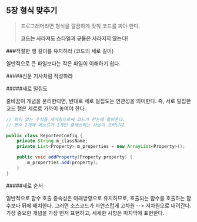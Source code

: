 ## 5장 형식 맞추기

> 프로그래머라면 형식을 깔끔하게 맞춰 코드를 짜야 한다.
>
> **코드는 사라져도 스타일과 규율은 사라지지 않는다!**

###적절한 행 길이를 유지하라 (코드의 세로 길이)

일반적으로 큰 파일보다는 작은 파일이 이해하기 쉽다.

#####신문 기사처럼 작성하라

#####세로 밀집도

줄바꿈이 개념을 분리한다면, 반대로 세로 밀집도는 연관성을 의미한다.
즉, 서로 밀집한 코드 행은 세로로 가까이 놓여야 한다.

```java
// 의미 없는 주석을 제거함으로써 코드가 한눈에 들어온다.
// 변수 2개에 메소드가 1개인 클래스라는 사실이 드러난다.

public class ReporterConfig {
    private String m_className;
    private List<Property> m_properties = new ArrayList<Property>();

    public void addProperty(Property property) { 
        m_properties.add(property);
    }
}
```

#####세로 순서

일반적으로 함수 호출 종속성은 아래방향으로 유지하므로, 호출되는 함수를 호출하는 함수보다 뒤에 배치한다.
그러면 소스코드가 자연스럽게 고차원 --> 저차원으로 내려간다.
가장 중요한 개념을 가장 먼저 표현하고, 세세한 사항은 마지막에 표현한다.
